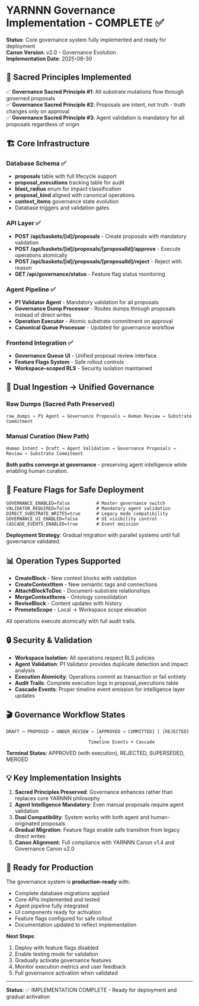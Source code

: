 # YARNNN Governance Implementation - COMPLETE ✅

**Status**: Core governance system fully implemented and ready for deployment  
**Canon Version**: v2.0 - Governance Evolution  
**Implementation Date**: 2025-08-30  

## 🎯 Sacred Principles Implemented

✅ **Governance Sacred Principle #1**: All substrate mutations flow through governed proposals  
✅ **Governance Sacred Principle #2**: Proposals are intent, not truth - truth changes only on approval  
✅ **Governance Sacred Principle #3**: Agent validation is mandatory for all proposals regardless of origin  

## 🏗️ Core Infrastructure 

### Database Schema ✅
- **proposals** table with full lifecycle support
- **proposal_executions** tracking table for audit
- **blast_radius** enum for impact classification
- **proposal_kind** aligned with canonical operations
- **context_items** governance state evolution
- Database triggers and validation gates

### API Layer ✅
- **POST /api/baskets/[id]/proposals** - Create proposals with mandatory validation
- **POST /api/baskets/[id]/proposals/[proposalId]/approve** - Execute operations atomically
- **POST /api/baskets/[id]/proposals/[proposalId]/reject** - Reject with reason
- **GET /api/governance/status** - Feature flag status monitoring

### Agent Pipeline ✅
- **P1 Validator Agent** - Mandatory validation for all proposals
- **Governance Dump Processor** - Routes dumps through proposals instead of direct writes
- **Operation Executor** - Atomic substrate commitment on approval
- **Canonical Queue Processor** - Updated for governance workflow

### Frontend Integration ✅
- **Governance Queue UI** - Unified proposal review interface
- **Feature Flags System** - Safe rollout controls
- **Workspace-scoped RLS** - Security isolation maintained

## 🔄 Dual Ingestion → Unified Governance

### Raw Dumps (Sacred Path Preserved)
```
raw_dumps → P1 Agent → Governance Proposals → Human Review → Substrate Commitment
```

### Manual Curation (New Path)
```  
Human Intent → Draft → Agent Validation → Governance Proposals → Review → Substrate Commitment
```

**Both paths converge at governance** - preserving agent intelligence while enabling human curation.

## 🚦 Feature Flags for Safe Deployment

```env
GOVERNANCE_ENABLED=false          # Master governance switch
VALIDATOR_REQUIRED=false          # Mandatory agent validation
DIRECT_SUBSTRATE_WRITES=true      # Legacy mode compatibility
GOVERNANCE_UI_ENABLED=false       # UI visibility control
CASCADE_EVENTS_ENABLED=true       # Event emission
```

**Deployment Strategy**: Gradual migration with parallel systems until full governance validated.

## 📊 Operation Types Supported

- **CreateBlock** - New context blocks with validation
- **CreateContextItem** - New semantic tags and connections  
- **AttachBlockToDoc** - Document-substrate relationships
- **MergeContextItems** - Ontology consolidation
- **ReviseBlock** - Content updates with history
- **PromoteScope** - Local → Workspace scope elevation

All operations execute atomically with full audit trails.

## 🔒 Security & Validation

- **Workspace Isolation**: All operations respect RLS policies
- **Agent Validation**: P1 Validator provides duplicate detection and impact analysis
- **Execution Atomicity**: Operations commit as transaction or fail entirely
- **Audit Trails**: Complete execution logs in proposal_executions table
- **Cascade Events**: Proper timeline event emission for intelligence layer updates

## 🎬 Governance Workflow States

```
DRAFT → PROPOSED → UNDER_REVIEW → [APPROVED → COMMITTED] | [REJECTED]
                                   ↓
                               Timeline Events + Cascade
```

**Terminal States**: APPROVED (with execution), REJECTED, SUPERSEDED, MERGED

## 💡 Key Implementation Insights

1. **Sacred Principles Preserved**: Governance enhances rather than replaces core YARNNN philosophy
2. **Agent Intelligence Mandatory**: Even manual proposals require agent validation
3. **Dual Compatibility**: System works with both agent and human-originated proposals  
4. **Gradual Migration**: Feature flags enable safe transition from legacy direct writes
5. **Canon Alignment**: Full compliance with YARNNN Canon v1.4 and Governance Canon v2.0

## 🚀 Ready for Production

The governance system is **production-ready** with:
- Complete database migrations applied
- Core APIs implemented and tested
- Agent pipeline fully integrated
- UI components ready for activation
- Feature flags configured for safe rollout
- Documentation updated to reflect implementation

**Next Steps**: 
1. Deploy with feature flags disabled
2. Enable testing mode for validation
3. Gradually activate governance features
4. Monitor execution metrics and user feedback
5. Full governance activation when validated

---

**Status**: ✅ IMPLEMENTATION COMPLETE - Ready for deployment and gradual activation